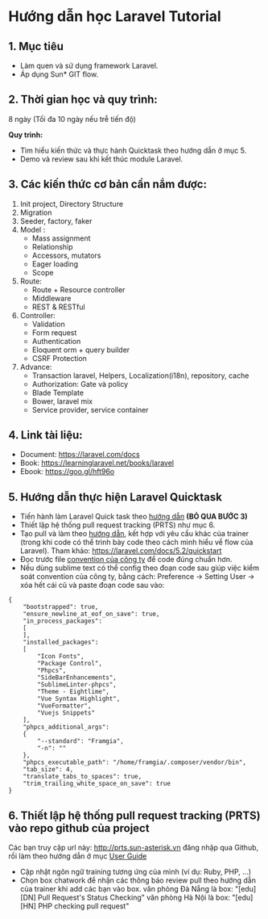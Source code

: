 # Hướng dẫn học Laravel Tutorial

## 1. Mục tiêu
- Làm quen và sử dụng framework Laravel.
- Áp dụng Sun* GIT flow.
## 2. Thời gian học và quy trình:
8 ngày (Tối đa 10 ngày nếu trễ tiến độ)

**Quy trình:**
- Tìm hiểu kiến thức và thực hành Quicktask theo hướng dẫn ở mục 5.
- Demo và review sau khi kết thúc module Laravel.

## 3. Các kiến thức cơ bản cần nắm được:
1. Init project, Directory Structure
2. Migration
3. Seeder, factory, faker
4. Model : 
	- Mass assignment
	- Relationship 
	- Accessors, mutators
	- Eager loading
	- Scope
5. Route:
	- Route + Resource controller
	- Middleware
	- REST & RESTful
6. Controller:
	- Validation
	- Form request
	- Authentication
	- Eloquent orm + query builder
	- CSRF Protection
7. Advance: 
	- Transaction laravel, Helpers, Localization(i18n), repository, cache
	- Authorization: Gate và policy
	- Blade Template
	- Bower, laravel mix
	- Service provider, service container
## 4. Link tài liệu:
* Document: https://laravel.com/docs
* Book: https://learninglaravel.net/books/laravel
* Ebook: https://goo.gl/hft96o

## 5. Hướng dẫn thực hiện Laravel Quicktask
- Tiến hành làm Laravel Quick task theo [hướng dẫn](https://docs.google.com/document/d/18s2S7JGEvhCUbITNnK5J0veaC5C2Oc1SzKr66Hi0a3o/edit) **(BỎ QUA BƯỚC 3)** 
- Thiết lập hệ thống pull request tracking (PRTS) như mục 6.
- Tạo pull và làm theo [hướng dẫn](https://docs.google.com/spreadsheets/d/19JV30O_0BoQLmJWvrGqhnrAPvgiqrAUf_f0Dtx9bBQI/edit#gid=0), kết hợp với yêu cầu khác của trainer (trong khi code có thể trình bày code theo cách mình hiểu về flow của Laravel).
Tham khảo: https://laravel.com/docs/5.2/quickstart
- Đọc trước file [convention của công ty](https://github.com/framgia/coding-standards/blob/master/vn/README.md#php) để code đúng chuẩn hơn.
- Nếu  dùng sublime text có thể config theo đoạn code sau giúp việc kiểm soát convention của công ty, bằng cách:
Preference -> Setting User -> xóa hết cái cũ và paste đoạn code sau vào:
```
{
	"bootstrapped": true,
	"ensure_newline_at_eof_on_save": true,
	"in_process_packages":
	[
	],
	"installed_packages":
	[
		"Icon Fonts",
		"Package Control",
		"Phpcs",
		"SideBarEnhancements",
		"SublimeLinter-phpcs",
		"Theme - Eightlime",
		"Vue Syntax Highlight",
		"VueFormatter",
		"Vuejs Snippets"
	],
	"phpcs_additional_args":
	{
		"--standard": "Framgia",
		"-n": ""
	},
	"phpcs_executable_path": "/home/framgia/.composer/vendor/bin",
	"tab_size": 4,
	"translate_tabs_to_spaces": true,
	"trim_trailing_white_space_on_save": true
}
```
## 6. Thiết lập hệ thống pull request tracking (PRTS) vào repo github của project
Các bạn truy cập url này: http://prts.sun-asterisk.vn đăng nhập qua Github, rồi làm theo hướng dẫn ở mục [User Guide](https://docs.google.com/document/d/10Cs0LPEYzvvySM1fFZmlZAP9bcdu9TDFDT0F4EBaZYU/edit)

- Cập nhật ngôn ngữ training tương ứng của mình (ví dụ: Ruby, PHP, ...)
- Chọn box chatwork để nhận các thông báo review pull theo hướng dẫn của trainer khi add các bạn vào box. 
văn phòng Đà Nẵng là box: "[edu][DN] Pull Request's Status Checking"
văn phòng Hà Nội là box: "[edu][HN] PHP checking pull request"
